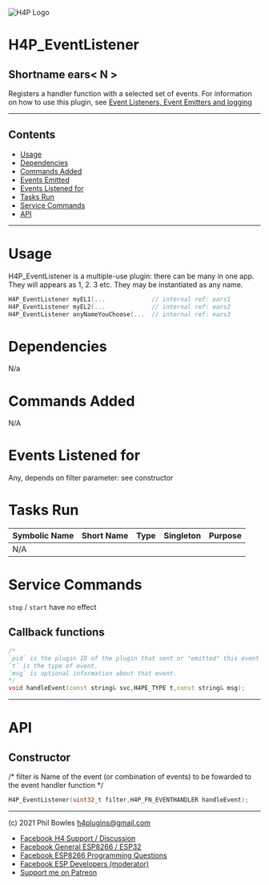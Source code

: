 ![H4P Logo](/assets/DiagLogo.jpg)

# H4P_EventListener

## Shortname ears< N >

Registers a handler function with a selected set of events. 
For information on how to use this plugin, see [Event Listeners, Event Emitters and logging](events.md)

---

## Contents

* [Usage](#usage)
* [Dependencies](#dependencies)
* [Commands Added](#commands-added)
* [Events Emitted](#s-emitted)
* [Events Listened for](#s-listened-for)
* [Tasks Run](#tasks-run)
* [Service Commands](#service-commands)
* [API](#api)

---

# Usage

H4P_EventListener is a multiple-use plugin: there can be many in one app. 
They will appears as <base shortname>1, <base shortname>2. <base shortname>3 etc. 
They may be instantiated as any name.

```cpp
H4P_EventListener myEL1(...             // internal ref: ears1
H4P_EventListener myEL2(...             // internal ref: ears2
H4P_EventListener anyNameYouChoose(...  // internal ref: ears3
```

# Dependencies

N/a

# Commands Added

N/A

# Events Listened for

Any, depends on filter parameter: see constructor

# Tasks Run

| Symbolic Name | Short Name | Type | Singleton | Purpose |
| :----------   | :--------- | :--- | :-------: | :---    |
|N/A| | | | |

# Service Commands

`stop` / `start` have no effect

## Callback functions

```cpp
/*
`pid` is the plugin ID of the plugin that sent or "emitted" this event
`t` is the type of event.
`msg` is optional information about that event.
*/
void handleEvent(const string& svc,H4PE_TYPE t,const string& msg);
```

---

# API

## Constructor
/*
filter is Name of the event (or combination of events) to be fowarded to the event handler function
*/

```cpp
H4P_EventListener(uint32_t filter,H4P_FN_EVENTHANDLER handleEvent);
```

---

(c) 2021 Phil Bowles h4plugins@gmail.com

* [Facebook H4  Support / Discussion](https://www.facebook.com/groups/444344099599131/)
* [Facebook General ESP8266 / ESP32](https://www.facebook.com/groups/2125820374390340/)
* [Facebook ESP8266 Programming Questions](https://www.facebook.com/groups/esp8266questions/)
* [Facebook ESP Developers (moderator)](https://www.facebook.com/groups/ESP8266/)
* [Support me on Patreon](https://patreon.com/esparto)